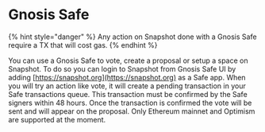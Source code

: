 # Gnosis Safe

{% hint style="danger" %}
Any action on Snapshot done with a Gnosis Safe require a TX that will cost gas.
{% endhint %}

You can use a Gnosis Safe to vote, create a proposal or setup a space on Snapshot. To do so you can login to Snapshot from Gnosis Safe UI by adding [https://snapshot.org](https://snapshot.org) as a Safe app. When you will try an action like vote, it will create a pending transaction in your Safe transactions queue. This transaction must be confirmed by the Safe signers within 48 hours. Once the transaction is confirmed the vote will be sent and will appear on the proposal. Only Ethereum mainnet and Optimism are supported at the moment.
